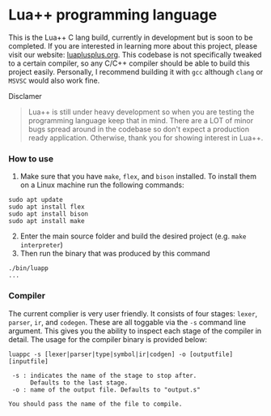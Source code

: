 # Lua++ programming language
This is the Lua++ C lang build, currently in development but is soon to be completed. If you are interested in learning more about this project, please visit our website: [luaplusplus.org](https://www.luaplusplus.org). This codebase is not specifically tweaked to a certain compiler, so any C/C++ compiler should be able to build this project easily. Personally, I recommend building it with ```gcc``` although ```clang``` or ```MSVSC``` would also work fine.

Disclamer
> Lua++ is still under heavy development so when you are testing the programming language keep that in mind. There are a LOT of minor bugs spread around in the codebase so don't expect a production ready application. Otherwise, thank you for showing interest in Lua++.

### How to use
1. Make sure that you have ``make``, ``flex``, and ``bison`` installed. To install them on a Linux machine run the following commands:
```
sudo apt update
sudo apt install flex
sudo apt install bison
sudo apt install make
```
2. Enter the main source folder and build the desired project (e.g. ```make interpreter```)
3. Then run the binary that was produced by this command
```
./bin/luapp
...
```

### Compiler
The current complier is very user friendly. It consists of four stages: ``lexer``, ``parser``, ``ir``, and ``codegen``. These are all toggable via the ``-s`` command line argument. This gives you the ability to inspect each stage of the compiler in detail. The usage for the compiler binary is provided below:
```
luappc -s [lexer|parser|type|symbol|ir|codgen] -o [outputfile] [inputfile]

 -s : indicates the name of the stage to stop after.
      Defaults to the last stage.
 -o : name of the output file. Defaults to "output.s"

You should pass the name of the file to compile.
```
